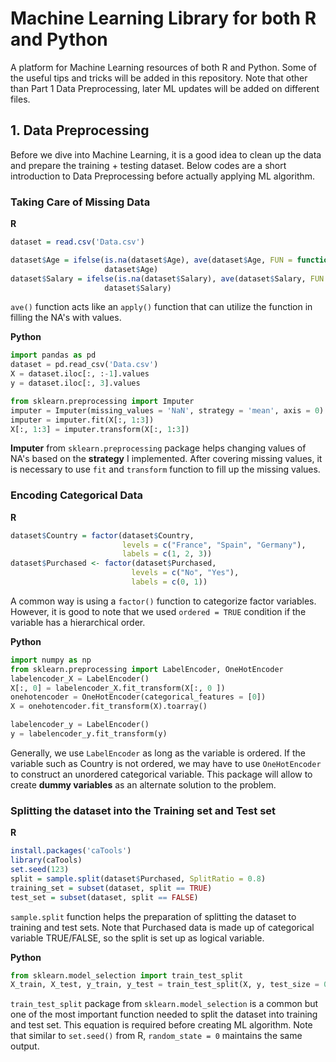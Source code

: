 # Machine Learning Library for both R and Python
A platform for Machine Learning resources of both R and Python.
Some of the useful tips and tricks will be added in this repository.
Note that other than Part 1 Data Preprocessing, later ML updates will be added on different files.

## 1. Data Preprocessing
Before we dive into Machine Learning, it is a good idea to clean up the data and prepare the training + testing dataset. Below codes are a short introduction to Data Preprocessing before actually applying ML algorithm.

### Taking Care of Missing Data
**R**
```r
dataset = read.csv('Data.csv')

dataset$Age = ifelse(is.na(dataset$Age), ave(dataset$Age, FUN = function(x) mean(x, na.rm = TRUE)),
                     dataset$Age)
dataset$Salary = ifelse(is.na(dataset$Salary), ave(dataset$Salary, FUN = function(x) mean(x, na.rm = TRUE)),
                     dataset$Salary)
```
`ave()` function acts like an `apply()` function that can utilize the function in filling the NA's with values.


**Python**
```python
import pandas as pd
dataset = pd.read_csv('Data.csv')
X = dataset.iloc[:, :-1].values
y = dataset.iloc[:, 3].values

from sklearn.preprocessing import Imputer
imputer = Imputer(missing_values = 'NaN', strategy = 'mean', axis = 0)
imputer = imputer.fit(X[:, 1:3])
X[:, 1:3] = imputer.transform(X[:, 1:3])
```
**Imputer** from `sklearn.preprocessing` package helps changing values of NA's based on the **strategy** I implemented.
After covering missing values, it is necessary to use `fit` and `transform` function to fill up the missing values.


### Encoding Categorical Data
**R**
```r
dataset$Country = factor(dataset$Country, 
                         levels = c("France", "Spain", "Germany"),
                         labels = c(1, 2, 3))
dataset$Purchased <- factor(dataset$Purchased, 
                           levels = c("No", "Yes"),
                           labels = c(0, 1))
```
A common way is using a `factor()` function to categorize factor variables. However, it is good to note that we used `ordered = TRUE` condition if the variable has a hierarchical order.


**Python**
```python
import numpy as np
from sklearn.preprocessing import LabelEncoder, OneHotEncoder
labelencoder_X = LabelEncoder()
X[:, 0] = labelencoder_X.fit_transform(X[:, 0 ])
onehotencoder = OneHotEncoder(categorical_features = [0])
X = onehotencoder.fit_transform(X).toarray()

labelencoder_y = LabelEncoder()
y = labelencoder_y.fit_transform(y)
```
Generally, we use `LabelEncoder` as long as the variable is ordered.
If the variable such as Country is not ordered, we may have to use `OneHotEncoder` to construct an unordered categorical variable. This package will allow to create **dummy variables** as an alternate solution to the problem.

### Splitting the dataset into the Training set and Test set
**R**
```r
install.packages('caTools')
library(caTools)
set.seed(123)
split = sample.split(dataset$Purchased, SplitRatio = 0.8)
training_set = subset(dataset, split == TRUE)
test_set = subset(dataset, split == FALSE)
```
`sample.split` function helps the preparation of splitting the dataset to training and test sets.
Note that Purchased data is made up of categorical variable TRUE/FALSE, so the split is set up as logical variable.

**Python**
```python
from sklearn.model_selection import train_test_split
X_train, X_test, y_train, y_test = train_test_split(X, y, test_size = 0.2, random_state = 0)
```
`train_test_split` package from `sklearn.model_selection` is a common but one of the most important function needed to split the dataset into training and test set. This equation is required before creating ML algorithm.
Note that similar to `set.seed()` from R, `random_state = 0` maintains the same output.
